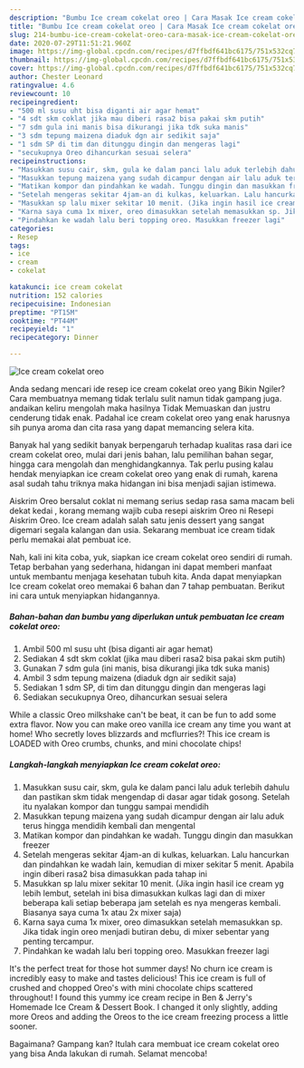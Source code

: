 ```yaml
---
description: "Bumbu Ice cream cokelat oreo | Cara Masak Ice cream cokelat oreo Yang Enak Dan Lezat"
title: "Bumbu Ice cream cokelat oreo | Cara Masak Ice cream cokelat oreo Yang Enak Dan Lezat"
slug: 214-bumbu-ice-cream-cokelat-oreo-cara-masak-ice-cream-cokelat-oreo-yang-enak-dan-lezat
date: 2020-07-29T11:51:21.960Z
image: https://img-global.cpcdn.com/recipes/d7ffbdf641bc6175/751x532cq70/ice-cream-cokelat-oreo-foto-resep-utama.jpg
thumbnail: https://img-global.cpcdn.com/recipes/d7ffbdf641bc6175/751x532cq70/ice-cream-cokelat-oreo-foto-resep-utama.jpg
cover: https://img-global.cpcdn.com/recipes/d7ffbdf641bc6175/751x532cq70/ice-cream-cokelat-oreo-foto-resep-utama.jpg
author: Chester Leonard
ratingvalue: 4.6
reviewcount: 10
recipeingredient:
- "500 ml susu uht bisa diganti air agar hemat"
- "4 sdt skm coklat jika mau diberi rasa2 bisa pakai skm putih"
- "7 sdm gula ini manis bisa dikurangi jika tdk suka manis"
- "3 sdm tepung maizena diaduk dgn air sedikit saja"
- "1 sdm SP di tim dan ditunggu dingin dan mengeras lagi"
- "secukupnya Oreo dihancurkan sesuai selera"
recipeinstructions:
- "Masukkan susu cair, skm, gula ke dalam panci lalu aduk terlebih dahulu dan pastikan skm tidak mengendap di dasar agar tidak gosong. Setelah itu nyalakan kompor dan tunggu sampai mendidih"
- "Masukkan tepung maizena yang sudah dicampur dengan air lalu aduk terus hingga mendidih kembali dan mengental"
- "Matikan kompor dan pindahkan ke wadah. Tunggu dingin dan masukkan freezer"
- "Setelah mengeras sekitar 4jam-an di kulkas, keluarkan. Lalu hancurkan dan pindahkan ke wadah lain, kemudian di mixer sekitar 5 menit. Apabila ingin diberi rasa2 bisa dimasukkan pada tahap ini"
- "Masukkan sp lalu mixer sekitar 10 menit. (Jika ingin hasil ice cream yg lebih lembut, setelah ini bisa dimasukkan kulkas lagi dan di mixer beberapa kali setiap beberapa jam setelah es nya mengeras kembali. Biasanya saya cuma 1x atau 2x mixer saja)"
- "Karna saya cuma 1x mixer, oreo dimasukkan setelah memasukkan sp. Jika tidak ingin oreo menjadi butiran debu, di mixer sebentar yang penting tercampur."
- "Pindahkan ke wadah lalu beri topping oreo. Masukkan freezer lagi"
categories:
- Resep
tags:
- ice
- cream
- cokelat

katakunci: ice cream cokelat 
nutrition: 152 calories
recipecuisine: Indonesian
preptime: "PT15M"
cooktime: "PT44M"
recipeyield: "1"
recipecategory: Dinner

---
```



![Ice cream cokelat oreo](https://img-global.cpcdn.com/recipes/d7ffbdf641bc6175/751x532cq70/ice-cream-cokelat-oreo-foto-resep-utama.jpg)

Anda sedang mencari ide resep ice cream cokelat oreo yang Bikin Ngiler? Cara membuatnya memang tidak terlalu sulit namun tidak gampang juga. andaikan keliru mengolah maka hasilnya Tidak Memuaskan dan justru cenderung tidak enak. Padahal ice cream cokelat oreo yang enak harusnya sih punya aroma dan cita rasa yang dapat memancing selera kita.

Banyak hal yang sedikit banyak berpengaruh terhadap kualitas rasa dari ice cream cokelat oreo, mulai dari jenis bahan, lalu pemilihan bahan segar, hingga cara mengolah dan menghidangkannya. Tak perlu pusing kalau hendak menyiapkan ice cream cokelat oreo yang enak di rumah, karena asal sudah tahu triknya maka hidangan ini bisa menjadi sajian istimewa.

Aiskrim Oreo bersalut coklat ni memang serius sedap rasa sama macam beli dekat kedai , korang memang wajib cuba resepi aiskrim Oreo ni Resepi Aiskrim Oreo. Ice cream adalah salah satu jenis dessert yang sangat digemari segala kalangan dan usia. Sekarang membuat ice cream tidak perlu memakai alat pembuat ice.


Nah, kali ini kita coba, yuk, siapkan ice cream cokelat oreo sendiri di rumah. Tetap berbahan yang sederhana, hidangan ini dapat memberi manfaat untuk membantu menjaga kesehatan tubuh kita. Anda dapat menyiapkan Ice cream cokelat oreo memakai 6 bahan dan 7 tahap pembuatan. Berikut ini cara untuk menyiapkan hidangannya.

<!--inarticleads1-->

##### Bahan-bahan dan bumbu yang diperlukan untuk pembuatan Ice cream cokelat oreo:

1. Ambil 500 ml susu uht (bisa diganti air agar hemat)
1. Sediakan 4 sdt skm coklat (jika mau diberi rasa2 bisa pakai skm putih)
1. Gunakan 7 sdm gula (ini manis, bisa dikurangi jika tdk suka manis)
1. Ambil 3 sdm tepung maizena (diaduk dgn air sedikit saja)
1. Sediakan 1 sdm SP, di tim dan ditunggu dingin dan mengeras lagi
1. Sediakan secukupnya Oreo, dihancurkan sesuai selera


While a classic Oreo milkshake can&#39;t be beat, it can be fun to add some extra flavor. Now you can make oreo vanilla ice cream any time you want at home! Who secretly loves blizzards and mcflurries?! This ice cream is LOADED with Oreo crumbs, chunks, and mini chocolate chips! 

<!--inarticleads2-->

##### Langkah-langkah menyiapkan Ice cream cokelat oreo:

1. Masukkan susu cair, skm, gula ke dalam panci lalu aduk terlebih dahulu dan pastikan skm tidak mengendap di dasar agar tidak gosong. Setelah itu nyalakan kompor dan tunggu sampai mendidih
1. Masukkan tepung maizena yang sudah dicampur dengan air lalu aduk terus hingga mendidih kembali dan mengental
1. Matikan kompor dan pindahkan ke wadah. Tunggu dingin dan masukkan freezer
1. Setelah mengeras sekitar 4jam-an di kulkas, keluarkan. Lalu hancurkan dan pindahkan ke wadah lain, kemudian di mixer sekitar 5 menit. Apabila ingin diberi rasa2 bisa dimasukkan pada tahap ini
1. Masukkan sp lalu mixer sekitar 10 menit. (Jika ingin hasil ice cream yg lebih lembut, setelah ini bisa dimasukkan kulkas lagi dan di mixer beberapa kali setiap beberapa jam setelah es nya mengeras kembali. Biasanya saya cuma 1x atau 2x mixer saja)
1. Karna saya cuma 1x mixer, oreo dimasukkan setelah memasukkan sp. Jika tidak ingin oreo menjadi butiran debu, di mixer sebentar yang penting tercampur.
1. Pindahkan ke wadah lalu beri topping oreo. Masukkan freezer lagi


It&#39;s the perfect treat for those hot summer days! No churn ice cream is incredibly easy to make and tastes delicious! This ice cream is full of crushed and chopped Oreo&#39;s with mini chocolate chips scattered throughout! I found this yummy ice cream recipe in Ben &amp; Jerry&#39;s Homemade Ice Cream &amp; Dessert Book. I changed it only slightly, adding more Oreos and adding the Oreos to the ice cream freezing process a little sooner. 

Bagaimana? Gampang kan? Itulah cara membuat ice cream cokelat oreo yang bisa Anda lakukan di rumah. Selamat mencoba!
